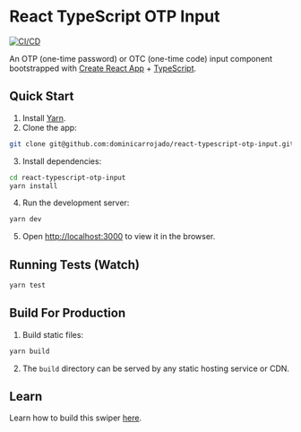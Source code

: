 # React TypeScript OTP Input

[![CI/CD](https://github.com/dominicarrojado/react-typescript-otp-input/actions/workflows/ci.yml/badge.svg)](https://github.com/dominicarrojado/react-typescript-otp-input/actions/workflows/ci.yml)

An OTP (one-time password) or OTC (one-time code) input component bootstrapped with [Create React App](https://github.com/facebook/create-react-app) + [TypeScript](https://www.typescriptlang.org/).

## Quick Start

1. Install [Yarn](https://yarnpkg.com/lang/en/docs/install/).
2. Clone the app:

```bash
git clone git@github.com:dominicarrojado/react-typescript-otp-input.git
```

3. Install dependencies:

```bash
cd react-typescript-otp-input
yarn install
```

4. Run the development server:

```bash
yarn dev
```

5. Open [http://localhost:3000](http://localhost:3000) to view it in the browser.

## Running Tests (Watch)

```bash
yarn test
```

## Build For Production

1. Build static files:

```bash
yarn build
```

2. The `build` directory can be served by any static hosting service or CDN.

## Learn

Learn how to build this swiper [here](https://dominicarrojado.com/posts/how-to-create-your-own-swiper-in-react-and-typescript-with-tests-part-1/).
